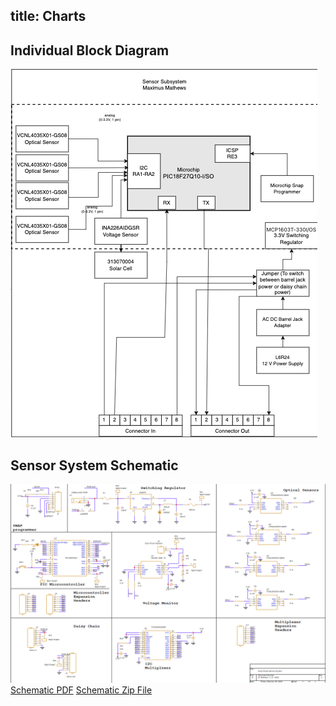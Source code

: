 title: Charts
---
## Individual Block Diagram
![Sensor System Block Diagram](Block_Diagram_Final.png)

## Sensor System Schematic
![Sensor System Schematic](Sensor_System_Updated.png)
<a href="https://github.com/MaximusMathews/mmathe26.github.io/blob/main/docs/Sensor_System_Updated.pdf?raw=true" title="Schematic PDF" download >Schematic PDF</a>
<a href="https://github.com/MaximusMathews/mmathe26.github.io/blob/main/docs/Projects.zip?raw=true" title="Schematic Zip File" download >Schematic Zip File</a>
